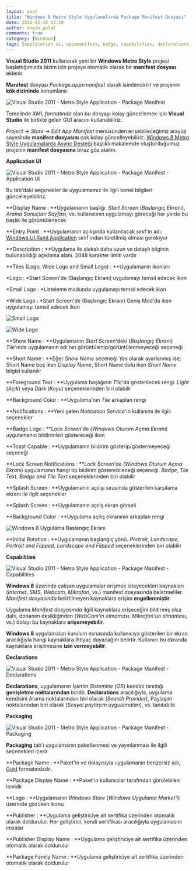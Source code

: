 ```yaml
---
layout: post
title: "Windows 8 Metro Style Uygulamalarda Package Manifest Dosyası"
date: 2011-11-18 13:19
author: engin.polat
comments: true
category: [Windows]
tags: [application ui, appxmanifest, badge, capabilities, declarations, entry point, lock screen notification, logo, manifest, MetroUI, notification, package, packaging, start screen, tiles, toast, visual studio 2011, windows8]
---
```

**Visual Studio 2011** kullanarak yeni bir **Windows Metro Style** projesi başlattığımızda bizim için projeye otomatik olarak bir **manifest dosyası** eklenir.

**Manifest** dosyası *Package.appxmanifest* olarak isimlendirilir ve projenin **kök dizininde** konumlanır.

![](/assets/uploads/2011/11/PackageManifest-1.png "Visual Studio 2011 - Metro Style Application - Package Manifest")

Temelinde *XML formatında* olan bu dosyayı kolay güncellemek için **Visual Studio** ile birlikte gelen GUI aracını kullanabiliriz.

*Project* -> *Store* -> *Edit App Manifest* menüsünden erişebilieceğimiz arayüz sayesinde **manifest dosyasını** çok kolay güncelleyebiliriz. <a href="http://www.enginpolat.com/windows-8-metro-style-uygulamalarda-async-destegi/" title="Windows 8 Metro Style Uygulamalarda Async Desteği" target="_blank">Windows 8 Metro Style Uygulamalarda Async Desteği</a> başlıklı makalemde oluşturduğumuz projenin **manifest dosyasına** biraz göz atalım.

**Application UI**

![](/assets/uploads/2011/11/PackageManifest-2.png "Visual Studio 2011 - Metro Style Application - Package Manifest - Application UI")

Bu tab'daki seçenekler ile uygulamamız ile ilgili temel bilgileri güncelleyebiliriz.

**Display Name : **Uygulamanın başlığı. *Start Screen* (*Başlangıç Ekranı*), *Arama Sonuçları Sayfası*, vs. kullanıcının uygulamayı göreceği her yerde bu başlık ile görüntülenecek

**Entry Point : **Uygulamanın açılışında kullanılacak sınıf'ın adı. <a href="http://msdn.microsoft.com/library/windows/apps/windows.ui.xaml.application" title="Application Class" target="_blank">Windows.UI.Xaml.Application</a> sınıf'ından türetilmiş olması gerekiyor

**Description : **Uygulama ile alakalı daha uzun ve detaylı bilginin bulunabildiği açıklama alanı. 2048 karakter limiti vardır

**Tiles (Logo, Wide Logo and Small Logo) : **Uygulamanın ikonları

*Logo : *Start Screen'de (Başlangıç Ekranı) uygulamayı temsil edecek ikon

*Small Logo : *Listeleme modunda uygulamayı temsil edecek ikon

*Wide Logo : *Start Screen'de (Başlangıç Ekranı) Geniş Mod'da iken uygulamayı temsil edecek ikon

![](/assets/uploads/2011/11/PackageManifest-3.png "Small Logo")

![](/assets/uploads/2011/11/PackageManifest-4.png "Wide Logo")

**Show Name : **Uygulamanın *Start Screen*'deki (*Başlangıç Ekranı*) *Tile*'ında uygulamanın adı'nın görüntülenip/görüntülenmeyeceği seçeneği

**Short Name : **Eğer *Show Name* seçeneği *Yes* olarak ayarlanmış ise; Short Name boş iken *Display Name*, Short Name dolu iken *Short Name* bilgisi kullanılır

**Foreground Text : **Uygulama başlığının *Tile*'da gösterilecek rengi. *Light* (*Açık*) veya *Dark* (*Koyu*) seçeneklerinden biri olabilir

**Background Color : **Uygulama'nın *Tile* arkaplan rengi

**Notifications : **Yeni gelen *Notication Service*'in kullanımı ile ilgili seçenekler

**Badge Logo : ***Lock Screen*'de (*Windows Oturum Açma Ekranı*) uygulamanın bildirimleri göstereceği ikon

**Toast Capable : **Uygulamanın bildirim gösterip/göstermeyeceği seçeneği

**Lock Screen Notifications : ***Lock Screen*'de (*Windows Oturum Açma Ekranı*) uygulamanın hangi tip bildirim gösterebileceği seçeneği. *Badge*, *Tile Text*, *Badge and Tile Text* seçeneklerinden biri olabilir

**Splash Screen : **Uygulamanın açılışı sırasında gösterilen karşılama ekranı ile ilgili seçenekler

**Splash Screen : **Uygulamanın açılış ekran görseli

**Background Color : **Uygulama açılış ekranının arkaplan rengi

![](/assets/uploads/2011/10/41.png "Windows 8 Uygulama Başlangıç Ekranı")

**Initial Rotation : **Uygulamanın başlangıç yönü. *Portrait*, *Landscape*, *Portrait and Flipped*, *Landscape and Flipped* seçeneklerinden biri olabilir

**Capabilities**

![](/assets/uploads/2011/11/PackageManifest-5.png "Visual Studio 2011 - Metro Style Application - Package Manifest - Capabilities")

**Windows 8** üzerinde çalışan uygulamalar erişmek isteyecekleri kaynakları (*İnternet*, *SMS*, *Webcam*, *Mikrofon*, vs.) manifest dosyasında belirtmeliler. *Manifest dosyasında* belirtilmeyen kaynaklara erişim **engellenmiştir**.

Uygulama *Manifest dosyasında* ilgili kaynaklara erişeceğini bildirmiş olsa dahi, donanım eksikliğinden (*WebCam'in olmaması*, *Mikrofon'un olmaması*, vs.) dolayı bu kaynaklara **erişemeyebilir**.

**Windows 8** uygulamaları kurulum esnasında kullanıcıya gösterilen bir ekran aracılığıyla hangi kaynaklara ihtiyaç duyacağını belirtir. Kullanıcı bu ekranda kaynaklara erişilmesine **izin vermeyebilir**.

**Declarations**

![](/assets/uploads/2011/11/PackageManifest-6.png "Visual Studio 2011 - Metro Style Application - Package Manifest - Declarations")

**Declarations**, uygulamanın *İşletim Sistemine* (*OS*) kendini tanıttığı **genişletme noktalarından** biridir. **Declarations** aracılığıyla, uygulama kendisini Arama noktalarından biri olarak (*Search Provider*), Paylaşım noktalarından biri olarak (*Sosyal paylaşım uygulamaları*), vs. tanıtabilir.

**Packaging**

![](/assets/uploads/2011/11/PackageManifest-7.png "Visual Studio 2011 - Metro Style Application - Package Manifest - Packaging")

**Packaging** tab'ı uygulamanın paketlenmesi ve yayınlanması ile ilgili seçenekleri içerir

**Package Name : **Paket'in ve dolayısıyla uygulamanın benzersiz adı, <a href="http://msdn.microsoft.com/library/system.guid" title="Guid Class" target="_blank">Guid</a> formatındadır.

**Package Display Name : **Paket'in kullanıcılar tarafından görülebilen ismidir

**Logo : **Uygulamanın *Windows Store* (*Windows Uygulama Market'i*) üzerinde gözüken ikonu

**Publisher : **Uygulama geliştiriciye ait sertifika üzerinden otomatik olarak doldurulur. Her geliştirici, kendi sertifikası aracılığıyla uygulamasını imzalar

**Publisher Display Name : **Uygulama geliştiriciye ait sertifika üzerinden otomatik olarak doldurulur

**Package Family Name : **Uygulama geliştiriciye ait sertifika üzerinden otomatik olarak doldurulur

